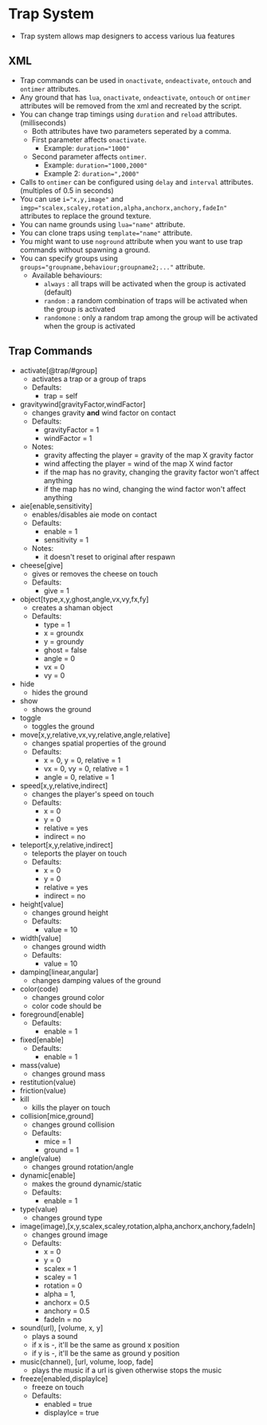 # Trap System

- Trap system allows map designers to access various lua features 

## XML

- Trap commands can be used in `onactivate`, `ondeactivate`, `ontouch` and `ontimer` attributes.
- Any ground that has `lua`, `onactivate`, `ondeactivate`, `ontouch` or `ontimer` attributes will be removed from the xml and recreated by the script.
- You can change trap timings using `duration` and `reload` attributes. (milliseconds)
    - Both attributes have two parameters seperated by a comma.
    - First parameter affects `onactivate`.
        - Example: `duration="1000"`
    - Second parameter affects `ontimer`.
        - Example: `duration="1000,2000"`
        - Example 2: `duration=",2000"`
- Calls to `ontimer` can be configured using `delay` and `interval` attributes. (multiples of 0.5 in seconds)
- You can use `i="x,y,image"` and `imgp="scalex,scaley,rotation,alpha,anchorx,anchory,fadeIn"` attributes to replace the ground texture.
- You can name grounds using `lua="name"` attribute.
- You can clone traps using `template="name"` attribute.
- You might want to use `noground` attribute when you want to use trap commands without spawning a ground.
- You can specify groups using `groups="groupname,behaviour;groupname2;..."` attribute.
    - Available behaviours:
        - `always` : all traps will be activated when the group is activated (default)
        - `random` : a random combination of traps will be activated when the group is activated
        - `randomone` : only a random trap among the group will be activated when the group is activated

## Trap Commands

- activate[@trap/#group]
    - activates a trap or a group of traps
    - Defaults:
        - trap = self
- gravitywind[gravityFactor,windFactor]
    - changes gravity **and** wind factor on contact
    - Defaults:
        - gravityFactor = 1
        - windFactor = 1
    - Notes:
        - gravity affecting the player = gravity of the map X gravity factor
        - wind affecting the player = wind of the map X wind factor
        - if the map has no gravity, changing the gravity factor won't affect anything
        - if the map has no wind, changing the wind factor won't affect anything
- aie[enable,sensitivity]
    - enables/disables aie mode on contact
    - Defaults:
        - enable = 1
        - sensitivity = 1
    - Notes:
        - it doesn't reset to original after respawn
- cheese[give]
    - gives or removes the cheese on touch
    - Defaults:
        - give = 1
- object[type,x,y,ghost,angle,vx,vy,fx,fy]
    - creates a shaman object
    - Defaults:
        - type = 1
        - x = groundx
        - y = groundy
        - ghost = false
        - angle = 0
        - vx = 0
        - vy = 0
- hide
    - hides the ground
- show
    - shows the ground
- toggle
    - toggles the ground
- move[x,y,relative,vx,vy,relative,angle,relative]
    - changes spatial properties of the ground
    - Defaults:
        - x = 0, y = 0, relative = 1
        - vx = 0, vy = 0, relative = 1
        - angle = 0, relative = 1
- speed[x,y,relative,indirect]
    - changes the player's speed on touch
    - Defaults:
        - x = 0
        - y = 0
        - relative = yes
        - indirect = no
- teleport[x,y,relative,indirect]
    - teleports the player on touch
    - Defaults:
        - x = 0
        - y = 0
        - relative = yes
        - indirect = no
- height[value]
    - changes ground height
    - Defaults:
        - value = 10
- width[value]
    - changes ground width
    - Defaults:
        - value = 10
- damping[linear,angular]
    - changes damping values of the ground
- color(code)
    - changes ground color
    - color code should be 
- foreground[enable]
    - Defaults:
        - enable = 1
- fixed[enable]
    - Defaults:
        - enable = 1
- mass(value)
    - changes ground mass
- restitution(value)
- friction(value)
- kill
    - kills the player on touch
- collision[mice,ground]
    - changes ground collision
    - Defaults:
        - mice = 1
        - ground = 1
- angle(value)
    - changes ground rotation/angle
- dynamic[enable]
    - makes the ground dynamic/static
    - Defaults:
        - enable = 1
- type(value)
    - changes ground type
- image(image),[x,y,scalex,scaley,rotation,alpha,anchorx,anchory,fadeIn]
    - changes ground image
    - Defaults:
        - x = 0
        - y = 0
        - scalex = 1
        - scaley = 1
        - rotation = 0
        - alpha = 1,
        - anchorx = 0.5
        - anchory = 0.5
        - fadeIn = no
- sound(url), [volume, x, y]
    - plays a sound
    - if x is -, it'll be the same as ground x position
    - if y is -, it'll be the same as ground y position
- music(channel), [url, volume, loop, fade]
    - plays the music if a url is given otherwise stops the music
- freeze[enabled,displayIce]
    - freeze on touch
    - Defaults:
        - enabled = true
        - displayIce = true
